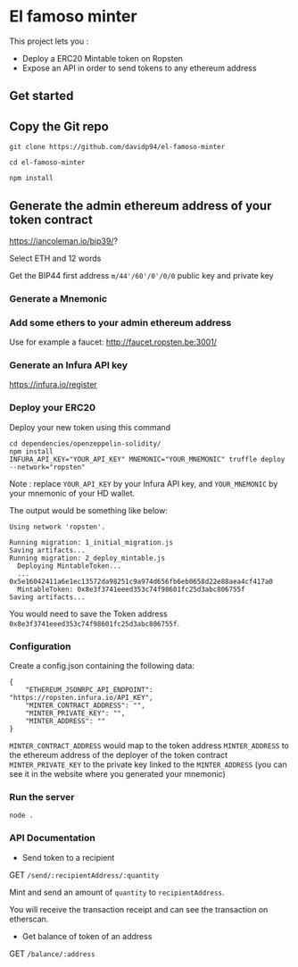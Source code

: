 # El famoso minter
This project lets you :
- Deploy a ERC20 Mintable token on Ropsten
- Expose an API in order to send tokens to any ethereum address

## Get started

## Copy the Git repo

```
git clone https://github.com/davidp94/el-famoso-minter
```

```
cd el-famoso-minter
```

```
npm install
```

## Generate the admin ethereum address of your token contract

https://iancoleman.io/bip39/?

Select ETH and 12 words

Get the BIP44 first address `m/44'/60'/0'/0/0` public key and private key

### Generate a Mnemonic

### Add some ethers to your admin ethereum address

Use for example a faucet: http://faucet.ropsten.be:3001/

### Generate an Infura API key

https://infura.io/register

### Deploy your ERC20

Deploy your new token using this command

```
cd dependencies/openzeppelin-solidity/
npm install
INFURA_API_KEY="YOUR_API_KEY" MNEMONIC="YOUR_MNEMONIC" truffle deploy --network="ropsten"
```
Note : replace `YOUR_API_KEY` by your Infura API key, and `YOUR_MNEMONIC` by your mnemonic of your HD wallet.

The output would be something like below:
```
Using network 'ropsten'.

Running migration: 1_initial_migration.js
Saving artifacts...
Running migration: 2_deploy_mintable.js
  Deploying MintableToken...
  ... 0x5e16042411a6e1ec13572da98251c9a974d656fb6eb0658d22e88aea4cf417a0
  MintableToken: 0x8e3f3741eeed353c74f98601fc25d3abc806755f
Saving artifacts...
```

You would need to save the Token address `0x8e3f3741eeed353c74f98601fc25d3abc806755f`.
### Configuration

Create a config.json containing the following data:
```
{
    "ETHEREUM_JSONRPC_API_ENDPOINT": "https://ropsten.infura.io/API_KEY",
    "MINTER_CONTRACT_ADDRESS": "",
    "MINTER_PRIVATE_KEY": "",
    "MINTER_ADDRESS": ""
}
```

`MINTER_CONTRACT_ADDRESS` would map to the token address
`MINTER_ADDRESS` to the ethereum address of the deployer of the token contract
`MINTER_PRIVATE_KEY` to the private key linked to the `MINTER_ADDRESS` (you can see it in the website where you generated your mnemonic)

### Run the server

```
node .
```


### API Documentation

- Send token to a recipient

GET `/send/:recipientAddress/:quantity`

Mint and send an amount of `quantity` to `recipientAddress`.

You will receive the transaction receipt and can see the transaction on etherscan.

- Get balance of token of an address

GET `/balance/:address`
